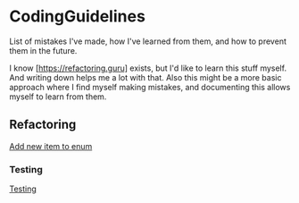 # CodingGuidelines
List of mistakes I've made, how I've learned from them, and how to prevent them in the future.

I know [https://refactoring.guru] exists, but I'd like to learn this stuff myself. And writing down helps me a lot with that. Also this might be a more basic approach where I find myself making mistakes, and documenting this allows myself to learn from them.

## Refactoring
[Add new item to enum](Enums/Add%20item.md)
### Testing 
[Testing](Testing/README.md)